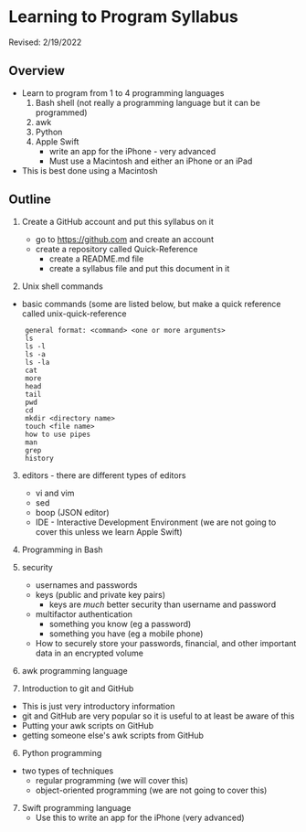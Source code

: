 # Learning to Program Syllabus
Revised: 2/19/2022

## Overview
* Learn to program from 1 to 4 programming languages
  1) Bash shell (not really a programming language but it can be programmed)
  2) awk
  3) Python
  4) Apple Swift 
      * write an app for the iPhone - very advanced
      * Must use a Macintosh and either an iPhone or an iPad
* This is best done using a Macintosh

## Outline
1. Create a GitHub account and put this syllabus on it
   * go to https://github.com and create an account
   * create a repository called Quick-Reference
     * create a README.md file
     * create a syllabus file and put this document in it

2. Unix shell commands
  * basic commands (some are listed below, but make a quick reference called unix-quick-reference
 ```
     general format: <command> <one or more arguments>
     ls
     ls -l
     ls -a
     ls -la
     cat
     more
     head
     tail
     pwd
     cd
     mkdir <directory name>
     touch <file name>
     how to use pipes
     man
     grep
     history
 ```
3) editors - there are different types of editors
     * vi and vim
     * sed
     * boop (JSON editor)
     * IDE - Interactive Development Environment (we are not going to cover this unless we learn Apple Swift)

3) Programming in Bash

5) security
   * usernames and passwords
   * keys (public and private key pairs)
      - keys are *much* better security than username and password
   * multifactor authentication
      - something you know (eg a password)
      - something you have (eg a mobile phone)
   * How to securely store your passwords, financial, and other important data in an encrypted volume

4) awk programming language

5) Introduction to git and GitHub
  * This is just very introductory information
  * git and GitHub are very popular so it is useful to at least be aware of this
  * Putting your awk scripts on GitHub
  * getting someone else's awk scripts from GitHub

6) Python programming
  * two types of techniques
    * regular programming (we will cover this)
    * object-oriented programming (we are not going to cover this)

7) Swift programming language
   * Use this to write an app for the iPhone (very advanced)

